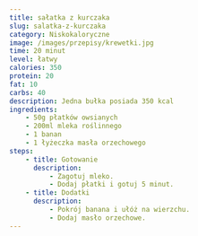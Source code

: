 ```yaml
---
title: sałatka z kurczaka
slug: salatka-z-kurczaka
category: Niskokaloryczne
image: /images/przepisy/krewetki.jpg
time: 20 minut
level: łatwy
calories: 350
protein: 20
fat: 10
carbs: 40
description: Jedna bułka posiada 350 kcal
ingredients:
    - 50g płatków owsianych
    - 200ml mleka roślinnego
    - 1 banan
    - 1 łyżeczka masła orzechowego
steps:
    - title: Gotowanie
      description:
          - Zagotuj mleko.
          - Dodaj płatki i gotuj 5 minut.
    - title: Dodatki
      description:
          - Pokrój banana i ułóż na wierzchu.
          - Dodaj masło orzechowe.
---
```

